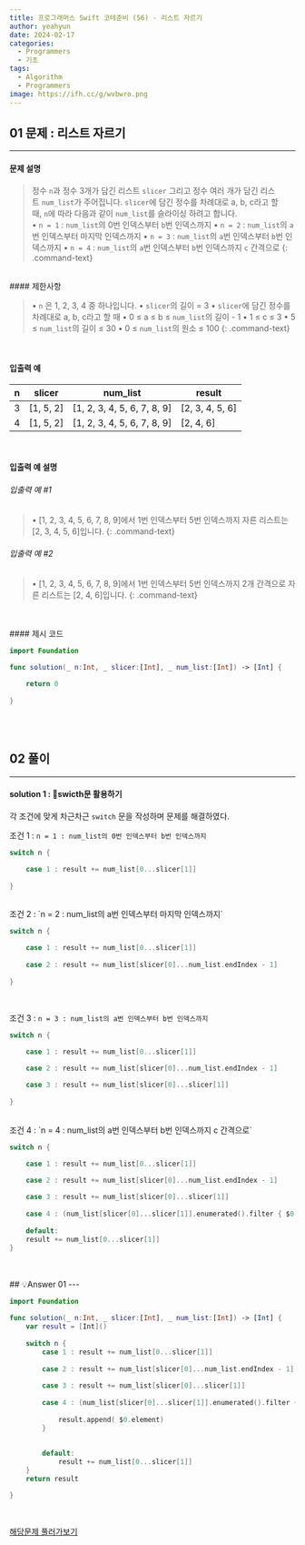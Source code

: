 ```yaml
---
title: 프로그래머스 Swift 코테준비 (56) - 리스트 자르기
author: yeahyun
date: 2024-02-17
categories:
  - Programmers
  - 기초
tags:
  - Algorithm
  - Programmers
image: https://ifh.cc/g/wvbwro.png
---
```

## 01 문제 : 리스트 자르기
---
#### 문제 설명

>정수 `n`과 정수 3개가 담긴 리스트 `slicer` 그리고 정수 여러 개가 담긴 리스트 `num_list`가 주어집니다. `slicer`에 담긴 정수를 차례대로 a, b, c라고 할 때, `n`에 따라 다음과 같이 `num_list`를 슬라이싱 하려고 합니다.   
>• `n = 1` : `num_list`의 0번 인덱스부터 `b`번 인덱스까지
>• `n = 2` : `num_list`의 `a`번 인덱스부터 마지막 인덱스까지
>• `n = 3` : `num_list`의 `a`번 인덱스부터 `b`번 인덱스까지
>• `n = 4` : `num_list`의 `a`번 인덱스부터 `b`번 인덱스까지 `c` 간격으로
{: .command-text}

<BR>
#### 제한사항

>• `n` 은 1, 2, 3, 4 중 하나입니다.
>• `slicer`의 길이 = 3
>• `slicer`에 담긴 정수를 차례대로 a, b, c라고 할 때
>	• 0 ≤ a ≤ b ≤ `num_list`의 길이 - 1
>	• 1 ≤ c ≤ 3
>• 5 ≤ `num_list`의 길이 ≤ 30
>• 0 ≤ `num_list`의 원소 ≤ 100
{: .command-text}
<BR>

#### 입출력 예

|n|slicer|num_list|result|
|---|---|---|---|
|3|[1, 5, 2]|[1, 2, 3, 4, 5, 6, 7, 8, 9]|[2, 3, 4, 5, 6]|
|4|[1, 5, 2]|[1, 2, 3, 4, 5, 6, 7, 8, 9]|[2, 4, 6]|

<BR>

#### 입출력 예 설명

###### 입출력 예 #1

>• [1, 2, 3, 4, 5, 6, 7, 8, 9]에서 1번 인덱스부터 5번 인덱스까지 자른 리스트는 [2, 3, 4, 5, 6]입니다.
{: .command-text}

###### 입출력 예 #2

>• [1, 2, 3, 4, 5, 6, 7, 8, 9]에서 1번 인덱스부터 5번 인덱스까지 2개 간격으로 자른 리스트는 [2, 4, 6]입니다.
{: .command-text}

<br>

<br>
#### 제시 코드

```swift
import Foundation

func solution(_ n:Int, _ slicer:[Int], _ num_list:[Int]) -> [Int] {
    
	return 0
    
}
```

<br>
<br>

## 02 풀이 
---

#### solution 1 : swicth문 활용하기

각 조건에 맞게 차근차근 `switch` 문을 작성하며 문제를 해결하였다.

조건 1 : `n = 1 : num_list의 0번 인덱스부터 b번 인덱스까지`

```swift
switch n {

	case 1 : result += num_list[0...slicer[1]]
	
}
```

<br>
조건 2 : `n = 2 : num_list의 a번 인덱스부터 마지막 인덱스까지`

```swift
switch n {

	case 1 : result += num_list[0...slicer[1]]
	
	case 2 : result += num_list[slicer[0]...num_list.endIndex - 1]
	
}
```

<br>

조건 3 : `n = 3 : num_list의 a번 인덱스부터 b번 인덱스까지`

```swift
switch n {

	case 1 : result += num_list[0...slicer[1]]
	
	case 2 : result += num_list[slicer[0]...num_list.endIndex - 1]

	case 3 : result += num_list[slicer[0]...slicer[1]]
	
}
```

<br>
조건 4 : `n = 4 : num_list의 a번 인덱스부터 b번 인덱스까지 c 간격으로`

```swift
switch n {

	case 1 : result += num_list[0...slicer[1]]
	
	case 2 : result += num_list[slicer[0]...num_list.endIndex - 1]

	case 3 : result += num_list[slicer[0]...slicer[1]]
	    
	case 4 : (num_list[slicer[0]...slicer[1]].enumerated().filter { $0.offset % slicer[2] == 0 }).map{ result.append( $0.element) }
	
	default:
    result += num_list[0...slicer[1]]
}
```

<br>
<br>
## 💡Answer 01
---

```swift
import Foundation

func solution(_ n:Int, _ slicer:[Int], _ num_list:[Int]) -> [Int] {
    var result = [Int]()
    
	switch n {
		case 1 : result += num_list[0...slicer[1]]
		    
		case 2 : result += num_list[slicer[0]...num_list.endIndex - 1]
		    
		case 3 : result += num_list[slicer[0]...slicer[1]]
		    
		case 4 : (num_list[slicer[0]...slicer[1]].enumerated().filter { $0.offset % slicer[2] == 0 }).map{
		    
		    result.append( $0.element)
		}
		    
		    
		default:
		    result += num_list[0...slicer[1]]
	}
    return result

}
```

<br>

[해당문제 풀러가보기](https://school.programmers.co.kr/learn/courses/30/lessons/181897)